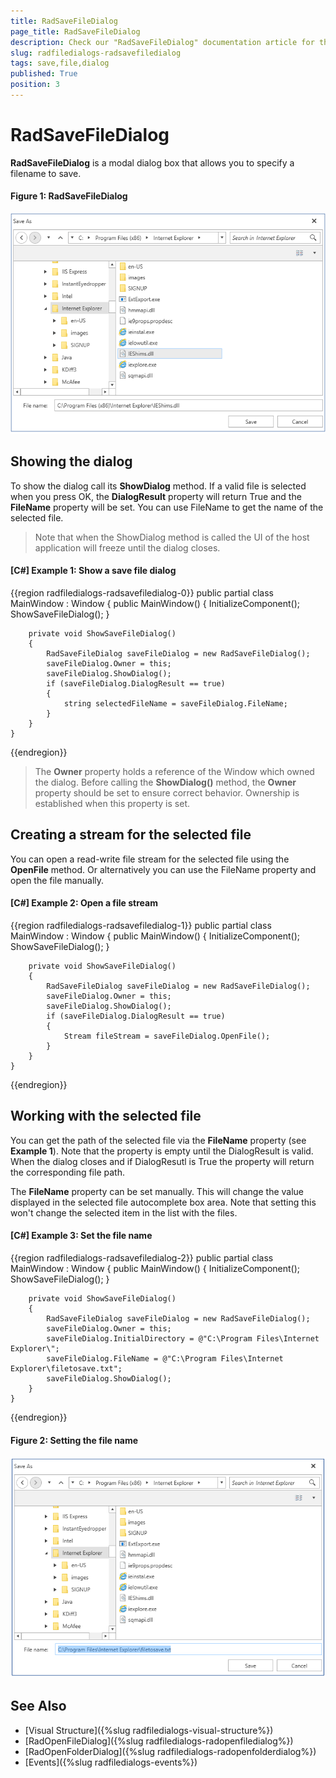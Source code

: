 ```yaml
---
title: RadSaveFileDialog
page_title: RadSaveFileDialog
description: Check our "RadSaveFileDialog" documentation article for the RadFileDialogs WPF control.
slug: radfiledialogs-radsavefiledialog
tags: save,file,dialog
published: True
position: 3
---
```


# RadSaveFileDialog

__RadSaveFileDialog__ is a modal dialog box that allows you to specify a filename to save.

#### __Figure 1: RadSaveFileDialog__ 
![RadSaveFileDialog](images/radsavefiledialog-01.png)

## Showing the dialog

To show the dialog call its __ShowDialog__ method. If a valid file is selected when you press OK, the __DialogResult__ property will return True and the __FileName__ property will be set. You can use FileName to get the name of the selected file.

> Note that when the ShowDialog method is called the UI of the host application will freeze until the dialog closes.

#### __[C#] Example 1: Show a save file dialog__
{{region radfiledialogs-radsavefiledialog-0}}
	public partial class MainWindow : Window
	{
		public MainWindow()
		{
			InitializeComponent();
			ShowSaveFileDialog();
		}

		private void ShowSaveFileDialog()
		{
			RadSaveFileDialog saveFileDialog = new RadSaveFileDialog();
			saveFileDialog.Owner = this;
			saveFileDialog.ShowDialog();
			if (saveFileDialog.DialogResult == true)
			{
				string selectedFileName = saveFileDialog.FileName;
			}
		}
	}
{{endregion}}

> The __Owner__ property holds a reference of the Window which owned the dialog. Before calling the __ShowDialog()__ method, the __Owner__ property should be set to ensure correct behavior. Ownership is established when this property is set. 

## Creating a stream for the selected file

You can open a read-write file stream for the selected file using the __OpenFile__ method. Or alternatively you can use the FileName property and open the file manually.

#### __[C#] Example 2: Open a file stream__
{{region radfiledialogs-radsavefiledialog-1}}
	public partial class MainWindow : Window
	{
		public MainWindow()
		{
			InitializeComponent();
			ShowSaveFileDialog();
		}

		private void ShowSaveFileDialog()
		{
			RadSaveFileDialog saveFileDialog = new RadSaveFileDialog();
			saveFileDialog.Owner = this;
			saveFileDialog.ShowDialog();
			if (saveFileDialog.DialogResult == true)
			{
				Stream fileStream = saveFileDialog.OpenFile();
			}
		}
	}
{{endregion}}

## Working with the selected file

You can get the path of the selected file via the __FileName__ property (see __Example 1__). Note that the property is empty until the DialogResult is valid. When the dialog closes and if DialogResutl is True the property will return the corresponding file path.

The __FileName__ property can be set manually. This will change the value displayed in the selected file autocomplete box area. Note that setting this won't change the selected item in the list with the files.

#### __[C#] Example 3: Set the file name__
{{region radfiledialogs-radsavefiledialog-2}}
	public partial class MainWindow : Window
	{
		public MainWindow()
		{
			InitializeComponent();
			ShowSaveFileDialog();
		}

		private void ShowSaveFileDialog()
		{
			RadSaveFileDialog saveFileDialog = new RadSaveFileDialog();
			saveFileDialog.Owner = this;
			saveFileDialog.InitialDirectory = @"C:\Program Files\Internet Explorer\";
			saveFileDialog.FileName = @"C:\Program Files\Internet Explorer\filetosave.txt";
			saveFileDialog.ShowDialog();
		}
	}
{{endregion}}

#### __Figure 2: Setting the file name__
![Setting the file name](images/radsavefiledialog-02.png)	

## See Also
* [Visual Structure]({%slug radfiledialogs-visual-structure%})
* [RadOpenFileDialog]({%slug radfiledialogs-radopenfiledialog%})
* [RadOpenFolderDialog]({%slug radfiledialogs-radopenfolderdialog%})
* [Events]({%slug radfiledialogs-events%})